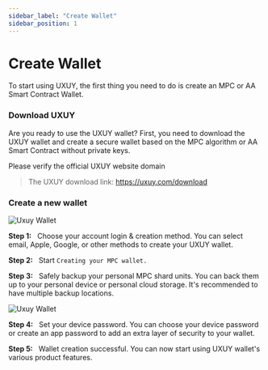 ```yaml
---
sidebar_label: "Create Wallet"
sidebar_position: 1
---
```


# Create Wallet

To start using UXUY, the first thing you need to do is create an MPC or AA Smart Contract Wallet.

### Download UXUY

Are you ready to use the UXUY wallet? First, you need to download the UXUY wallet and create a secure wallet based on the MPC algorithm or AA Smart Contract without private keys.

Please verify the official UXUY website domain

> The UXUY download link: https://uxuy.com/download

### Create a new wallet

![Uxuy Wallet](/img/products-wallet-section/image.png)

**Step 1:** &nbsp; Choose your account login & creation method. You can select email, Apple, Google, or other methods to create your UXUY wallet.

**Step 2:** &nbsp; Start `Creating your MPC wallet.`

**Step 3:** &nbsp; Safely backup your personal MPC shard units. You can back them up to your personal device or personal cloud storage. It's recommended to have multiple backup locations.

![Uxuy Wallet](/img/products-wallet-section/image-1.png)

**Step 4:** &nbsp; Set your device password. You can choose your device password or create an app password to add an extra layer of security to your wallet.

**Step 5:** &nbsp; Wallet creation successful. You can now start using UXUY wallet's various product features.
